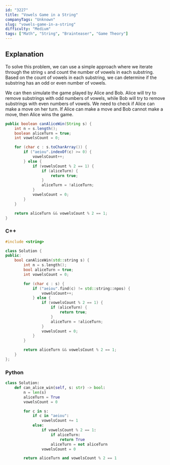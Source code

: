 ```yaml
---
id: "3227"
title: "Vowels Game in a String"
companyTags: "Unknown"
slug: "vowels-game-in-a-string"
difficulty: "Medium"
tags: ["Math", "String", "Brainteaser", "Game Theory"]
---
```


## Explanation
To solve this problem, we can use a simple approach where we iterate through the string `s` and count the number of vowels in each substring. Based on the count of vowels in each substring, we can determine if the substring has an odd or even number of vowels.

We can then simulate the game played by Alice and Bob. Alice will try to remove substrings with odd numbers of vowels, while Bob will try to remove substrings with even numbers of vowels. We need to check if Alice can make a move on her turn. If Alice can make a move and Bob cannot make a move, then Alice wins the game.
```java
public boolean canAliceWin(String s) {
    int n = s.length();
    boolean aliceTurn = true;
    int vowelsCount = 0;

    for (char c : s.toCharArray()) {
        if ("aeiou".indexOf(c) >= 0) {
            vowelsCount++;
        } else {
            if (vowelsCount % 2 == 1) {
                if (aliceTurn) {
                    return true;
                }
                aliceTurn = !aliceTurn;
            }
            vowelsCount = 0;
        }
    }

    return aliceTurn && vowelsCount % 2 == 1;
}
```

### C++
```cpp
#include <string>

class Solution {
public:
    bool canAliceWin(std::string s) {
        int n = s.length();
        bool aliceTurn = true;
        int vowelsCount = 0;

        for (char c : s) {
            if ("aeiou".find(c) != std::string::npos) {
                vowelsCount++;
            } else {
                if (vowelsCount % 2 == 1) {
                    if (aliceTurn) {
                        return true;
                    }
                    aliceTurn = !aliceTurn;
                }
                vowelsCount = 0;
            }
        }

        return aliceTurn && vowelsCount % 2 == 1;
    }
};
```

### Python
```python
class Solution:
    def can_alice_win(self, s: str) -> bool:
        n = len(s)
        aliceTurn = True
        vowelsCount = 0

        for c in s:
            if c in "aeiou":
                vowelsCount += 1
            else:
                if vowelsCount % 2 == 1:
                    if aliceTurn:
                        return True
                    aliceTurn = not aliceTurn
                vowelsCount = 0

        return aliceTurn and vowelsCount % 2 == 1
```